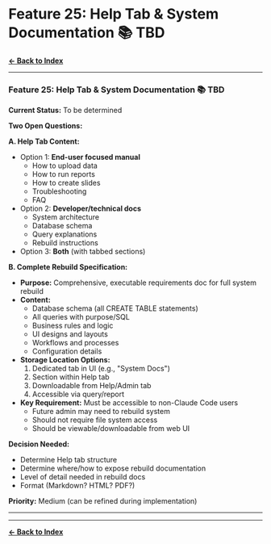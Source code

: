 # Feature 25: Help Tab & System Documentation 📚 TBD

**[← Back to Index](../00-INDEX.md)**

---

### Feature 25: Help Tab & System Documentation 📚 TBD

**Current Status:** To be determined

**Two Open Questions:**

**A. Help Tab Content:**
- Option 1: **End-user focused manual**
  - How to upload data
  - How to run reports
  - How to create slides
  - Troubleshooting
  - FAQ
- Option 2: **Developer/technical docs**
  - System architecture
  - Database schema
  - Query explanations
  - Rebuild instructions
- Option 3: **Both** (with tabbed sections)

**B. Complete Rebuild Specification:**
- **Purpose:** Comprehensive, executable requirements doc for full system rebuild
- **Content:**
  - Database schema (all CREATE TABLE statements)
  - All queries with purpose/SQL
  - Business rules and logic
  - UI designs and layouts
  - Workflows and processes
  - Configuration details
- **Storage Location Options:**
  1. Dedicated tab in UI (e.g., "System Docs")
  2. Section within Help tab
  3. Downloadable from Help/Admin tab
  4. Accessible via query/report
- **Key Requirement:** Must be accessible to non-Claude Code users
  - Future admin may need to rebuild system
  - Should not require file system access
  - Should be viewable/downloadable from web UI

**Decision Needed:**
- Determine Help tab structure
- Determine where/how to expose rebuild documentation
- Level of detail needed in rebuild docs
- Format (Markdown? HTML? PDF?)

**Priority:** Medium (can be refined during implementation)

---



---

**[← Back to Index](../00-INDEX.md)**
